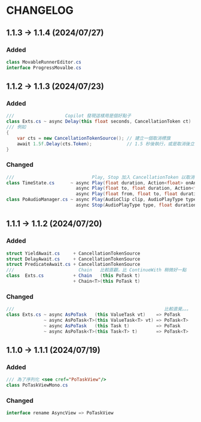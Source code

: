 ﻿# CHANGELOG

## 1.1.3 -> 1.1.4 (2024/07/27)

### Added

```csharp
class MovableRunnerEditor.cs
interface ProgressMovalbe.cs
```

## 1.1.2 -> 1.1.3 (2024/07/23)

### Added

```csharp
///                   Copilot 發現這樣用是個好點子
class Exts.cs ~ async Delay(this float seconds, CancellationToken ct)
/// 例如
{
    var cts = new CancellationTokenSource(); // 建立一個取消標旗
    await 1.5f.Delay(cts.Token);             // 1.5 秒後執行，或是取消後立即執行
}
```

### Changed

```csharp
///                             Play, Stop 加入 CancellationToken 以取消播放
class TimeState.cs      ~ async Play(float duration, Action<float> onAnimate, CancellationToken ct)
                          async Play(float to, float duration, Action<float> onAnimate, CancellationToken ct)
                          async Play(float from, float to, float duration, Action<float> onAnimate, CancellationToken ct)
class PoAudioManager.cs ~ async Play(AudioClip clip, AudioPlayType type, bool isOneShot, CancellationToken ct)
                          async Stop(AudioPlayType type, float duration, CancellationToken ct)
```

## 1.1.1 -> 1.1.2 (2024/07/20)

### Added

```csharp
struct YieldAwait.cs     + CancellationTokenSource
struct DelayAwait.cs     + CancellationTokenSource
struct PredicateAwait.cs + CancellationTokenSource
///                        Chain   比較直觀，比 ContinueWith 稍微好一點
class  Exts.cs           + Chain   (this PoTask t) 
                         + Chain<T>(this PoTask t)
```

### Changed

```csharp
///                                                        比較直覺。。。
class Exts.cs ~ async AsPoTask   (this ValueTask vt)    => PoTask 
              ~ async AsPoTask<T>(this ValueTask<T> vt) => PoTask<T> 
              ~ async AsPoTask   (this Task t)          => PoTask 
              ~ async AsPoTask<T>(this Task<T> t)       => PoTask<T> 
```

## 1.1.0 -> 1.1.1 (2024/07/19)

### Added

```csharp
/// 為了序列化 <see cref="PoTaskView"/>
class PoTaskViewMono.cs
```

### Changed

```csharp
interface rename AsyncView => PoTaskView
```
